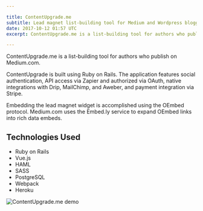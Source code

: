 ```yaml
---

title: ContentUpgrade.me
subtitle: Lead magnet list-building tool for Medium and Wordpress bloggers.
date: 2017-10-12 01:57 UTC
excerpt: ContentUpgrade.me is a list-building tool for authors who publish on Medium.com.

---
```


ContentUpgrade.me is a list-building tool for authors who publish on Medium.com.

ContentUpgrade is built using Ruby on Rails. The application features social authentication, API access via Zapier and authorized via OAuth, native integrations with Drip, MailChimp, and Aweber, and payment integration via Stripe.

Embedding the lead magnet widget is accomplished using the OEmbed protocol. Medium.com uses the Embed.ly service to expand OEmbed links into rich data embeds.

## Technologies Used

* Ruby on Rails
* Vue.js
* HAML
* SASS
* PostgreSQL
* Webpack
* Heroku

![ContentUpgrade.me demo](demo.gif)

